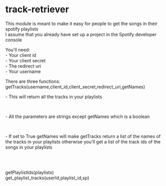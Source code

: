 # track-retriever

This module is meant to make it easy for people to get the songs in their spotify playlists
<br/>
I assume that you already have set up a project in the Spotify developer console

You'll need:
<br/>
    -   Your client id 
<br/>
    -   Your client secret
<br/>
    -   The redirect uri
<br/>
    -   Your username

There are three functions:
<br/>
getTracks(username,client_id,client_secret,redirect_uri,getNames)
<br/>
        <p>
        - This will return all the tracks in your playlists
        </p>
    <br/>
        <p>
        - All the parameters are strings except getNames which is a boolean
        </p>
    <br/>
        <p>
        - If set to True getNames will make getTracks return a list of the names of the tracks in your playlists
          otherwise you'll get a list of the track ids of the songs in your playlists 
        </p>
    <br/>
      
<br/>
getPlaylistIds(playlists)
<br/>
get_playlist_tracks(userId,playlist_id,sp)